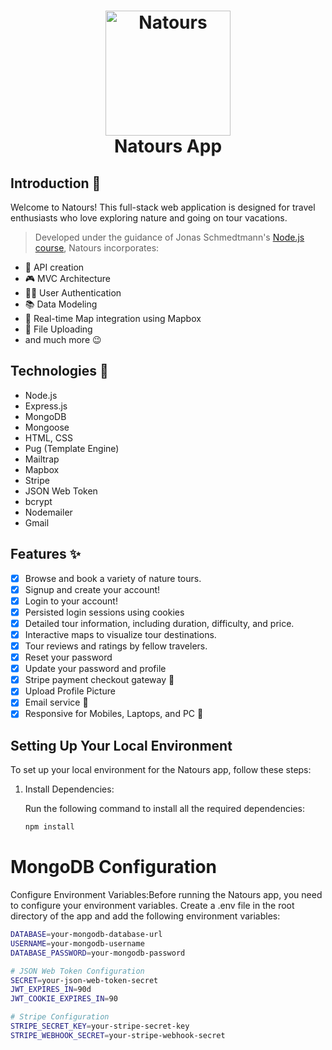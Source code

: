 <h1 align="center">
  <a href="https://natours-api-z82r.onrender.com/"><img src="https://github.com/lgope/Natours/blob/master/public/img/logo-green-round.png" alt="Natours" width="200"></a>
  <br>
  Natours App
</h1>

## Introduction 🌟

Welcome to Natours! This full-stack web application is designed for travel enthusiasts who love exploring nature and going on tour vacations.

> Developed under the guidance of Jonas Schmedtmann's [Node.js course](https://www.udemy.com/course/nodejs-express-mongodb-bootcamp/), Natours incorporates:
- 📃 API creation
- 🎮 MVC Architecture
- 👩‍💻 User Authentication
- 📚 Data Modeling
- 🤳 Real-time Map integration using Mapbox
- 📌 File Uploading
- and much more 😉

## Technologies 🚀

- Node.js
- Express.js
- MongoDB
- Mongoose
- HTML, CSS
- Pug (Template Engine)
- Mailtrap
- Mapbox
- Stripe
- JSON Web Token
- bcrypt
- Nodemailer
- Gmail

## Features ✨

- [x] Browse and book a variety of nature tours.
- [x] Signup and create your account!
- [x] Login to your account!
- [x] Persisted login sessions using cookies
- [x] Detailed tour information, including duration, difficulty, and price.
- [x] Interactive maps to visualize tour destinations.
- [x] Tour reviews and ratings by fellow travelers.
- [x] Reset your password
- [x] Update your password and profile
- [x] Stripe payment checkout gateway 💸
- [x] Upload Profile Picture
- [x] Email service 📨
- [x] Responsive for Mobiles, Laptops, and PC 📱

## Setting Up Your Local Environment

To set up your local environment for the Natours app, follow these steps:

1. Install Dependencies:

   Run the following command to install all the required dependencies:
   
   ```bash
   npm install


# MongoDB Configuration
Configure Environment Variables:Before running the Natours app, you need to configure your environment variables.
Create a 
.env file in the root directory of the app and add the following environment variables:
```bash
DATABASE=your-mongodb-database-url
USERNAME=your-mongodb-username
DATABASE_PASSWORD=your-mongodb-password

# JSON Web Token Configuration
SECRET=your-json-web-token-secret
JWT_EXPIRES_IN=90d
JWT_COOKIE_EXPIRES_IN=90

# Stripe Configuration
STRIPE_SECRET_KEY=your-stripe-secret-key
STRIPE_WEBHOOK_SECRET=your-stripe-webhook-secret
